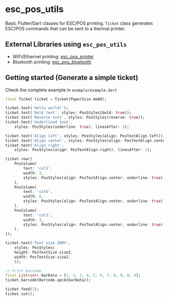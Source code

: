 # esc_pos_utils

Basic Flutter/Dart classes for ESC/POS printing. `Ticket` class generates ESC/POS commands that can be sent to a thermal printer.


## External Libraries using `esc_pos_utils`
* WiFi/Ethernet printing: [esc_pos_printer](https://github.com/andrey-ushakov/esc_pos_printer)
* Bluetooth printing: [esc_pos_bluetooth](https://github.com/andrey-ushakov/esc_pos_bluetooth)


## Getting started (Generate a simple ticket)

Check the complete example in `example/example.dart`

```dart
final Ticket ticket = Ticket(PaperSize.mm80);

ticket.text('Hello world!');
ticket.text('Bold text', styles: PosStyles(bold: true));
ticket.text('Reverse text', styles: PosStyles(reverse: true));
ticket.text('Underlined text',
    styles: PosStyles(underline: true), linesAfter: 1);

ticket.text('Align left', styles: PosStyles(align: PosTextAlign.left));
ticket.text('Align center', styles: PosStyles(align: PosTextAlign.center));
ticket.text('Align right',
    styles: PosStyles(align: PosTextAlign.right), linesAfter: 1);

ticket.row([
    PosColumn(
        text: 'col3',
        width: 3,
        styles: PosStyles(align: PosTextAlign.center, underline: true),
    ),
    PosColumn(
        text: 'col6',
        width: 6,
        styles: PosStyles(align: PosTextAlign.center, underline: true),
    ),
    PosColumn(
        text: 'col3',
        width: 3,
        styles: PosStyles(align: PosTextAlign.center, underline: true),
    ),
]);

ticket.text('Text size 200%',
    styles: PosStyles(
    height: PosTextSize.size2,
    width: PosTextSize.size2,
    ));

// Print barcode
final List<int> barData = [1, 2, 3, 4, 5, 6, 7, 8, 9, 0, 4];
ticket.barcode(Barcode.upcA(barData));

ticket.feed(2);
ticket.cut();
```